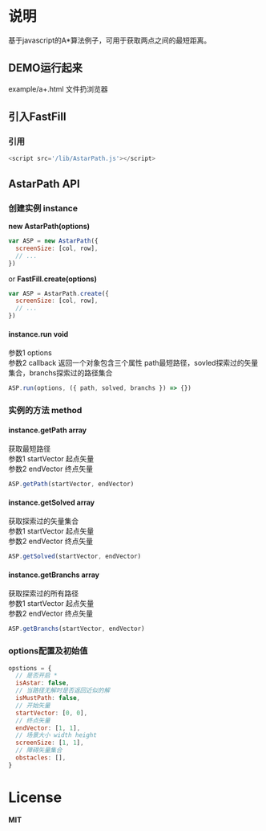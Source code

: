 # 说明

基于javascript的A*算法例子，可用于获取两点之间的最短距离。<br/>

## DEMO运行起来
example/a+.html 文件扔浏览器<br/>

## 引入FastFill

### 引用
```javascript
<script src='/lib/AstarPath.js'></script>
```

## AstarPath API

### 创建实例 instance
__new AstarPath(options)__
```javascript
var ASP = new AstarPath({
  screenSize: [col, row],
  // ...
})
```
or
__FastFill.create(options)__
```javascript
var ASP = AstarPath.create({
  screenSize: [col, row],
  // ...
})
```  

#### instance.run void
参数1 options<br/>
参数2 callback 返回一个对象包含三个属性 path最短路径，sovled探索过的矢量集合，branchs探索过的路径集合
```javascript
ASP.run(options, ({ path, solved, branchs }) => {})
```  

### 实例的方法 method  
#### instance.getPath array
获取最短路径<br/>
参数1 startVector 起点矢量<br/>
参数2 endVector 终点矢量
```javascript
ASP.getPath(startVector, endVector)
```  

#### instance.getSolved array
获取探索过的矢量集合<br/>
参数1 startVector 起点矢量<br/>
参数2 endVector 终点矢量
```javascript
ASP.getSolved(startVector, endVector)
```  

#### instance.getBranchs array
获取探索过的所有路径<br/>
参数1 startVector 起点矢量<br/>
参数2 endVector 终点矢量
```javascript
ASP.getBranchs(startVector, endVector)
```  

### options配置及初始值
```javascript
opstions = {
  // 是否开启 *
  isAstar: false,
  // 当路径无解时是否返回近似的解
  isMustPath: false,
  // 开始矢量
  startVector: [0, 0],
  // 终点矢量
  endVector: [1, 1],
  // 场景大小 width height
  screenSize: [1, 1],
  // 障碍矢量集合
  obstacles: [],
}
```  

# License
__MIT__
